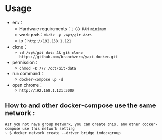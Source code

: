 # Usage

- env：
	- Hardware requirements：`1 GB RAM minimum`
	- work path：`mkdir -p /opt/git-data`
	- ip：`http://192.168.1.121`
- clone：
	- `cd /opt/git-data && git clone https://github.com/branchzero/yapi-docker.git`
- permission：
	- `chmod -R 777 /opt/git-data`
- run command：
	- `docker-compose up -d`
- open chrome：
	- `http://192.168.1.121:3000`



## How to and other docker-compose use the same network :

```
#if you not have group network, you can create this, and other docker-compose use this network setting
~ $ docker network create --driver bridge imdockgroup
```
